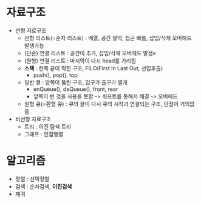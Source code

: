 # 자료구조

- 선형 자료구조
  - 선형 리스트(=순차 리스트)  : 배열, 공간 절약,  접근 빠름, 삽입/삭제 오버헤드 발생가능
  - (단순) 연결 리스트 : 공간이 추가, 삽입/삭제 오버헤드 발생x
  - (원형) 연결 리스트 : 마지막이 다시 head를 가리킴
  - **스택** : 한쪽 끝이 막힌 구조, FILO(First In Last Out, 선입후출)
    - push(), pop(), top
  - 일반 큐 : 양쪽이 뚫린 구조, 입구가 출구가 별개
    - enQueue(), deQueue(), front, rear
    - 앞쪽이 빈 것을 사용을 못함 -> 쉬프트를 통해서 해결 -> 오버헤드
  - 원형 큐(=환형 큐) : 큐의 끝이 다시 큐의 시작과 연결되는 구조, 단점이 거의없음
- 비선형 자료구조
  - 트리 : 이진 탐색 트리
  - 그래프 :  인접행렬

# 알고리즘

- 정렬 : 선택정렬
- 검색 : 순차검색, **이진검색**
- 재귀 